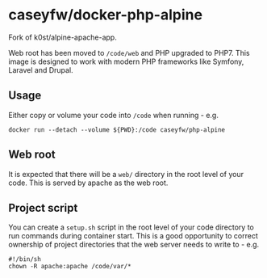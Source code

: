 # caseyfw/docker-php-alpine

Fork of k0st/alpine-apache-app.

Web root has been moved to `/code/web` and PHP upgraded to PHP7. This image is
designed to work with modern PHP frameworks like Symfony, Laravel and Drupal.

## Usage

Either copy or volume your code into `/code` when running - e.g.

```
docker run --detach --volume ${PWD}:/code caseyfw/php-alpine
```

## Web root

It is expected that there will be a `web/` directory in the root level of your
code. This is served by apache as the web root.

## Project script

You can create a `setup.sh` script in the root level of your code directory to
run commands during container start. This is a good opportunity to correct
ownership of project directories that the web server needs to write to - e.g.

```
#!/bin/sh
chown -R apache:apache /code/var/*
```
